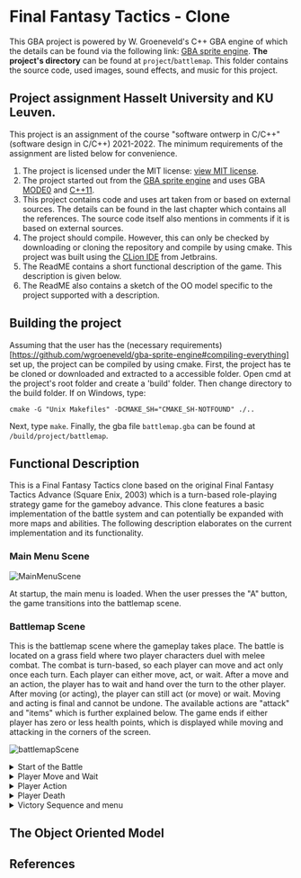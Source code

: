 # Final Fantasy Tactics - Clone
This GBA project is powered by W. Groeneveld's C++ GBA engine of which the details can be found via the following link: [GBA sprite engine](https://github.com/wgroeneveld/gba-sprite-engine). **The project's directory** can be found at `project`/`battlemap`. This folder contains the source code, used images, sound effects, and music for this project.

## Project assignment Hasselt University and KU Leuven.
This project is an assignment of the course "software ontwerp in C/C++" (software design in C/C++) 2021-2022. The minimum requirements of the assignment are listed below for convenience.

1. The project is licensed under the MIT license: [view MIT license](https://github.com/i5cP7i/gba-sprite-engine/blob/master/LICENSE).
2. The project started out from the [GBA sprite engine](https://github.com/i5cP7i/gba-sprite-engine) and uses GBA [MODE0](https://github.com/i5cP7i/gba-sprite-engine/blob/624c893aba7d43eb0c8a02df0d82c4ae5601b6cc/engine/src/gba_engine.cpp#L109) and [C++11](https://github.com/i5cP7i/gba-sprite-engine/blob/624c893aba7d43eb0c8a02df0d82c4ae5601b6cc/CMakeLists.txt#L17).
3. This project contains code and uses art taken from or based on external sources. The details can be found in the last chapter which contains all the references. The source code itself also mentions in comments if it is based on external sources.
4. The project should compile. However, this can only be checked by downloading or cloning the repository and compile by using cmake. This project was built using the [CLion IDE](https://www.jetbrains.com/clion/) from Jetbrains. 
5. The ReadME contains a short functional description of the game. This description is given below.
6. The ReadME also contains a sketch of the OO model specific to the project supported with a description.

## Building the project
Assuming that the user has the (necessary requirements)[https://github.com/wgroeneveld/gba-sprite-engine#compiling-everything] set up, the project can be compiled by using cmake. First, the project has te be cloned or downloaded and extracted to a accessible folder. Open cmd at the project's root folder and create a 'build' folder. Then change directory to the build folder. If on Windows, type:
```
cmake -G "Unix Makefiles" -DCMAKE_SH="CMAKE_SH-NOTFOUND" ./..
```
Next, type `make`. Finally, the gba file `battlemap.gba` can be found at `/build/project/battlemap`.

## Functional Description

This is a Final Fantasy Tactics clone based on the original Final Fantasy Tactics Advance (Square Enix, 2003) which is a turn-based role-playing strategy game for the gameboy advance. This clone features a basic implementation of the battle system and can potentially be expanded with more maps and abilities. The following description elaborates on the current implementation and its functionality.

### Main Menu Scene
![MainMenuScene](https://user-images.githubusercontent.com/48355782/151185305-941d5fbc-add6-4130-8131-13c649384e61.gif)

At startup, the main menu is loaded. When the user presses the "A" button, the game transitions into the battlemap scene.

### Battlemap Scene

This is the battlemap scene where the gameplay takes place. The battle is located on a grass field where two player characters duel with melee combat. The combat is turn-based, so each player can move and act only once each turn. Each player can either move, act, or wait. After a move and an action, the player has to wait and hand over the turn to the other player. After moving (or acting), the player can still act (or move) or wait. Moving and acting is final and cannot be undone. The available actions are "attack" and "items" which is further explained below. The game ends if either player has zero or less health points, which is displayed while moving and attacking in the corners of the screen.

![battlemapScene](https://user-images.githubusercontent.com/48355782/151186224-2c791616-813c-4523-bbd4-8bea28aa2c0d.png)

<details>
<summary>Start of the Battle</summary>

At the beginning of the battlemap scene, the two characters and the battlemap background are shown. If the user presses the "Start" button, the game begins.
  
![image](https://user-images.githubusercontent.com/48355782/151186751-c9f166b3-9756-4b03-b341-08edaa047d09.png)

The game has started. To perform an action or move, press the "A" button. This opens the menu system. The player can now choose to move, act, or wait.

![image](https://user-images.githubusercontent.com/48355782/151192125-2978cd34-34c1-47a7-ad2a-882fa1e1bda8.png)
<p><em>The menu system</em></p>

</details>

<details>
<summary>Player Move and Wait</summary>

The player has to select a tile within the boundaries of the map and his move radius. The move radius dictates how many tiles the player can cross and thus determines how far the player can move in each direction. There are four directions in which the player can move: Northeast, southeast, southwest, and Northwest. The player cannot act to the "right" (east, positive x direction), "left" (west, negative x direction), "up" (north, negative y direction), or "down" (south, positive y direction). The player moves instantaneously to the designated tile, if it is a valid tile to move on.
  
![image](https://user-images.githubusercontent.com/48355782/151189692-63f98f64-4caf-41f4-9558-63709706b181.png)
<p><em>Player "Blue" selects a tile within his move radius (left), and moves to it (right).</em></p>

![image](https://user-images.githubusercontent.com/48355782/151192564-055b5d02-d9d7-4214-95df-1ba18963342c.png)
<p><em>Player "Blue" is ending his turn and can select a direction.</em></p>

![image](https://user-images.githubusercontent.com/48355782/151190288-cafa88ec-8247-4c60-bf6b-682bc17d9257.png)
<p><em>Player "Red" selects a tile out of his move radius and cannot move to it.</em></p>

![image](https://user-images.githubusercontent.com/48355782/151191140-a69ad339-548b-4dc4-a5a0-a20cc58568f9.png)
<p><em>Player "Red" selects a tile within his move radius, but he is currently occupying it.</em></p>

![image](https://user-images.githubusercontent.com/48355782/151193388-80de4ab7-14b8-41d4-accd-0aaecbd50f3e.png)
<p><em>The players are now within the attack range and can enter combat.</em></p>
</details>

<details>
<summary>Player Action</summary>

![image](https://user-images.githubusercontent.com/48355782/151193855-2d3df1d5-a288-4ff0-beea-d2fff1cf5fcc.png)
<p><em>Navigation to the action menu.</em></p>

![image](https://user-images.githubusercontent.com/48355782/151194207-432c99be-d858-4641-8637-2678e9104685.png)
<p><em>The action menu contents.</em></p>

![image](https://user-images.githubusercontent.com/48355782/151194782-b08b6fef-819e-4f55-8959-32ed6a56bc1b.png)
<p><em>The player cannot attack himself.</em></p>

![image](https://user-images.githubusercontent.com/48355782/151194977-25b607ca-0992-4cdc-b2ed-94957d7929dc.png)
<p><em>The player selects a tile within the attack range, but there is no enemy occopying it.</em></p>

![image](https://user-images.githubusercontent.com/48355782/151195189-a1c9bac2-ac8b-41b2-9569-944adc172023.png)
<p><em>The player selects a tile outside his attack radius.</em></p>

![image](https://user-images.githubusercontent.com/48355782/151197447-e8d8fda8-394b-454d-8416-52a1cd934403.png)
<p><em>Player "Blue" attacks Player "Red".</em></p>

![image](https://user-images.githubusercontent.com/48355782/151197817-8a4b1751-73df-471f-ad38-e1b3353c0ff2.png)
<p><em>Player "Red" is damaged and chooses to heal himself.</em></p>

![image](https://user-images.githubusercontent.com/48355782/151198031-26328775-5a15-4b6f-9257-846390f4487f.png)
<p><em>Player "Red" highlights the enemy player's tile.</em></p>

![image](https://user-images.githubusercontent.com/48355782/151198395-3564890e-7580-4941-9e00-20ad9867ece2.png)
<p><em>Player "Red" accidentally heals the enemy.</em></p>

![image](https://user-images.githubusercontent.com/48355782/151198695-0d527a0f-5ec8-484f-a06c-6e889d72f139.png)
<p><em>Player "Red" heals himself.</em></p>

![image](https://user-images.githubusercontent.com/48355782/151199091-f9658734-1010-44c9-a294-2a5e42c47f27.png)
<p><em>Player "Red" tries to escape.</em></p>
</details>

<details>
<summary>Player Death</summary>

![image](https://user-images.githubusercontent.com/48355782/151199741-b0778d35-627e-432a-a47f-e9b31a470861.png)
<p><em>Player "Red" has zero health and loses the game.</em></p>
</details>

<details>
<summary>Victory Sequence and menu</summary>

![image](https://user-images.githubusercontent.com/48355782/151200154-d1c7dede-6d25-47e7-bb95-c9a1b2235d1d.png)
<p><em>Player "Blue" wins.</em></p>

![endgamequit](https://user-images.githubusercontent.com/48355782/151202626-5a583ca9-7579-476c-b4c5-1c9414370653.gif)
<p><em>Select quit to return to the main menu.</em></p>

![endgameretry](https://user-images.githubusercontent.com/48355782/151203665-e8021386-ae8e-4597-b8c8-01337c039639.gif)
<p><em>Select retry to play again.</em></p>
</details>
  
## The Object Oriented Model 


## References







